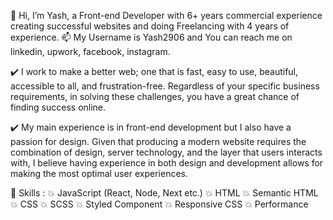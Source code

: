👋 Hi, I’m Yash, a Front-end Developer with 6+ years commercial experience creating successful websites and doing Freelancing with 4 years of experience.
📫 My Username is Yash2906 and You can reach me on linkedin, upwork, facebook, instagram.    

✔️ I work to make a better web; one that is fast, easy to use, beautiful, accessible to all, and frustration-free. Regardless of your specific business requirements, in solving       these challenges, you have a great chance of finding success online.

✔️ My main experience is in front-end development but I also have a passion for design. Given that producing a modern website requires the combination of design, server              technology, and the layer that users interacts with, I believe having experience in both design and development allows for making the most optimal user experiences.

💎 Skills : 
💥 JavaScript (React, Node, Next etc.)
💥 HTML
💥 Semantic HTML
💥 CSS
💥 SCSS
💥 Styled Component
💥 Responsive CSS
💥 Performance

<!---
Yash2906/Yash2906 is a ✨ special ✨ repository because its `README.md` (this file) appears on your GitHub profile.
You can click the Preview link to take a look at your changes.
--->
